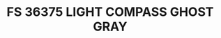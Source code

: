 ---
layout: product
title: "FS 36375 LIGHT COMPASS GHOST GRAY"
price: "300" 
desc: "Akrilna boja 17mL"
img_path: "/assets/img/A.MIG-0203.webp"
brand: "AMMO"
available: true
special_offer: false
new: false
soon: false
cat: "020000"
subcat: "020100"
subsubcat: "020101"
sifra: "A.MIG-0203"
popular: false
---